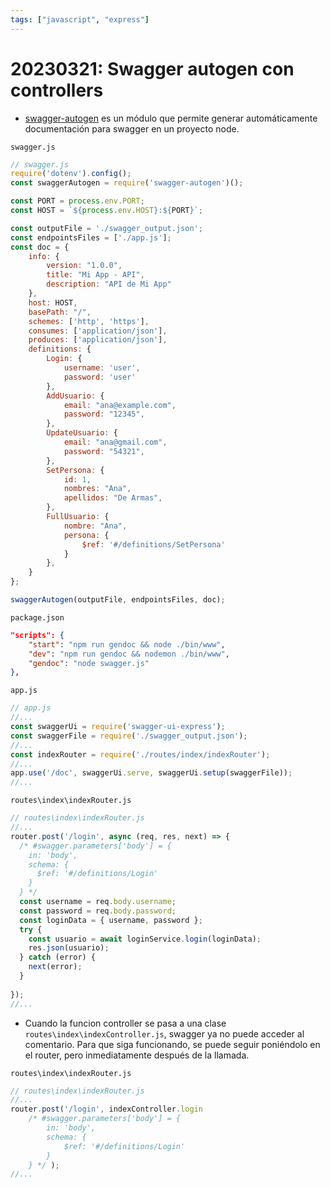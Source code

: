 ```yaml
---
tags: ["javascript", "express"]
---
```


# 20230321: Swagger autogen con controllers

- [swagger-autogen](https://github.com/davibaltar/swagger-autogen) es un módulo que permite generar automáticamente documentación para swagger en un proyecto node.

`swagger.js`
```js
// swagger.js
require('dotenv').config(); 
const swaggerAutogen = require('swagger-autogen')();

const PORT = process.env.PORT;
const HOST = `${process.env.HOST}:${PORT}`;

const outputFile = './swagger_output.json';
const endpointsFiles = ['./app.js'];
const doc = {
    info: {
        version: "1.0.0",
        title: "Mi App - API",
        description: "API de Mi App"
    },
    host: HOST,
    basePath: "/",
    schemes: ['http', 'https'],
    consumes: ['application/json'],
    produces: ['application/json'],
    definitions: {
        Login: {
            username: 'user',
            password: 'user'
        },
        AddUsuario: {
            email: "ana@example.com",
            password: "12345",
        },
        UpdateUsuario: {
            email: "ana@gmail.com",
            password: "54321",
        },
        SetPersona: {
            id: 1,
            nombres: "Ana",
            apellidos: "De Armas",
        },
        FullUsuario: {
            nombre: "Ana",
            persona: {
                $ref: '#/definitions/SetPersona'
            }
        },
    }
};

swaggerAutogen(outputFile, endpointsFiles, doc);
```

`package.json`
```json
"scripts": {
    "start": "npm run gendoc && node ./bin/www",
    "dev": "npm run gendoc && nodemon ./bin/www",
    "gendoc": "node swagger.js"
},
```

`app.js`
```js
// app.js
//...
const swaggerUi = require('swagger-ui-express');
const swaggerFile = require('./swagger_output.json');
//...
const indexRouter = require('./routes/index/indexRouter');
//...
app.use('/doc', swaggerUi.serve, swaggerUi.setup(swaggerFile));
//...
```

`routes\index\indexRouter.js`
```js
// routes\index\indexRouter.js
//...
router.post('/login', async (req, res, next) => {
  /* #swagger.parameters['body'] = {
    in: 'body',
    schema: {
      $ref: '#/definitions/Login'
    }
  } */
  const username = req.body.username;
  const password = req.body.password;
  const loginData = { username, password };
  try {
    const usuario = await loginService.login(loginData);
    res.json(usuario);
  } catch (error) {
    next(error);
  }
  
});
//...
```

- Cuando la funcion controller se pasa a una clase `routes\index\indexController.js`, swagger ya no puede acceder al comentario. Para que siga funcionando, se puede seguir poniéndolo en el router, pero inmediatamente después de la llamada.

`routes\index\indexRouter.js`
```js
// routes\index\indexRouter.js
//...
router.post('/login', indexController.login
    /* #swagger.parameters['body'] = {
        in: 'body',
        schema: {
            $ref: '#/definitions/Login'
        }
    } */ );
//...
```